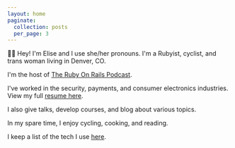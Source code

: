 ```yaml
---
layout: home
paginate:
  collection: posts
  per_page: 3
---
```


👋🏻 Hey! I'm Elise and I use she/her pronouns. I'm a Rubyist, cyclist, and 
trans woman living in Denver, CO. 

I'm the host of [The Ruby On Rails Podcast](https://www.therubyonrailspodcast.com/).

I've worked in the security, payments, and consumer electronics
industries. View my full [resume here](/resume).

I also give talks, develop courses, and blog about various
topics.

In my spare time, I enjoy cycling, cooking, and reading.

I keep a list of the tech I use [here](/uses).
